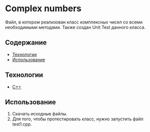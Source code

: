 # Complex numbers
Файл, в котором реализован класс комплексных чисел со всеми необходимыми методами. Также создан Unit Test данного класса.

## Содержание
- [Технологии](#технологии)
- [Использование](#использование)

## Технологии
- [C++](https://cplusplus.com/)

## Использование
1) Скачать исходные файлы.
2) Для того, чтобы протестировать класс, нужно запустить файл test1.cpp.

